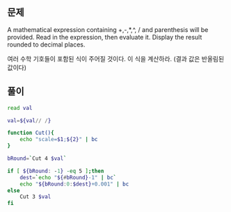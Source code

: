 ## 문제

A mathematical expression containing +,-,\*,^, / and parenthesis will be provided. Read in the expression, then evaluate it. Display the result rounded to decimal places.

여러 수학 기호들이 포함된 식이 주어질 것이다. 이 식을 계산하라. (결과 값은 반올림된 값이다)

## 풀이

```sh
read val

val=${val// /}

function Cut(){
    echo "scale=$1;${2}" | bc
}

bRound=`Cut 4 $val`

if [ ${bRound: -1} -eq 5 ];then
    dest=`echo "${#bRound}-1" | bc`
    echo "${bRound:0:$dest}+0.001" | bc
else
    Cut 3 $val
fi
```
